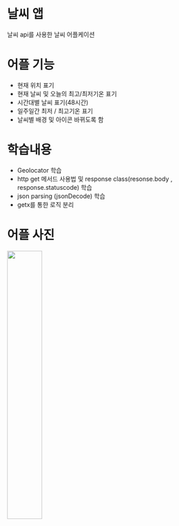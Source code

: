 # 날씨 앱

날씨 api를 사용한 날씨 어플케이션

# 어플 기능

- 현재 위치 표기
- 현재 날씨 및 오늘의 최고/최저기온 표기
- 시간대별 날씨 표기(48시간)
- 일주일간 최저 / 최고기온 표기
- 날씨별 배경 및 아이콘 바뀌도록 함

# 학습내용

- Geolocator 학습
- http get 메서드 사용법 및 response class(resonse.body , response.statuscode) 학습
- json parsing (jsonDecode) 학습    
- getx를 통한 로직 분리

# 어플 사진

<img width="40%" src="https://user-images.githubusercontent.com/76936708/118810706-286b2a00-b8e7-11eb-97dc-78ccb6eb2c7f.PNG"/>
 
